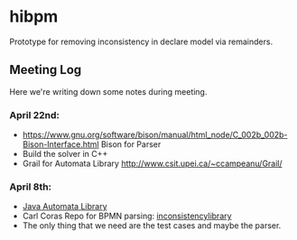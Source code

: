# hibpm
Prototype for removing inconsistency in declare model via remainders.

## Meeting Log 
Here we're writing down some notes during meeting.

### April 22nd:
- https://www.gnu.org/software/bison/manual/html_node/C_002b_002b-Bison-Interface.html Bison for Parser
- Build the solver in C++
- Grail for Automata Library http://www.csit.upei.ca/~ccampeanu/Grail/

### April 8th:
- [Java Automata Library](https://www.brics.dk/automaton/)
- Carl Coras Repo for BPMN parsing: [inconsistencylibrary](https://gitlab.uni-koblenz.de/fg-bks/inconsistencylibrary)
- The only thing that we need are the test cases and maybe the parser.
